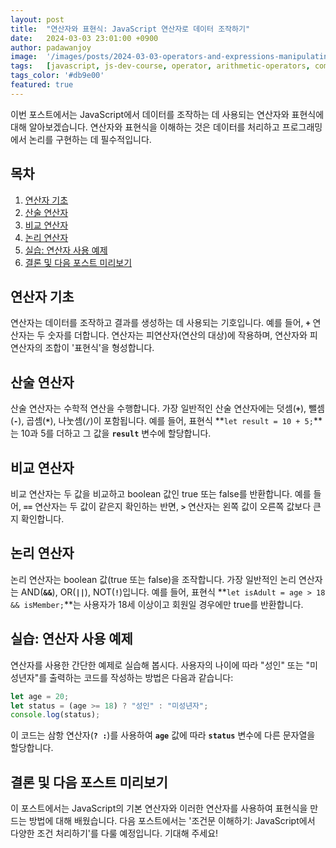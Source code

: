 ```yaml
---
layout: post
title:  "연산자와 표현식: JavaScript 연산자로 데이터 조작하기"
date:   2024-03-03 23:01:00 +0900
author: padawanjoy
image:  '/images/posts/2024-03-03-operators-and-expressions-manipulating-data-with-javascript-operators/01.webp'
tags:   [javascript, js-dev-course, operator, arithmetic-operators, comparison-operators, logical-operators]
tags_color: '#db9e00'
featured: true
---
```

이번 포스트에서는 JavaScript에서 데이터를 조작하는 데 사용되는 연산자와 표현식에 대해 알아보겠습니다. 연산자와 표현식을 이해하는 것은 데이터를 처리하고 프로그래밍에서 논리를 구현하는 데 필수적입니다.

## 목차
1. [연산자 기초](#연산자-기초)
2. [산술 연산자](#산술-연산자)
3. [비교 연산자](#비교-연산자)
4. [논리 연산자](#논리-연산자)
5. [실습: 연산자 사용 예제](#실습-연산자-사용-예제)
6. [결론 및 다음 포스트 미리보기](#결론-및-다음-포스트-미리보기)

## 연산자 기초
연산자는 데이터를 조작하고 결과를 생성하는 데 사용되는 기호입니다. 예를 들어, **`+`** 연산자는 두 숫자를 더합니다. 연산자는 피연산자(연산의 대상)에 작용하며, 연산자와 피연산자의 조합이 '표현식'을 형성합니다.

## 산술 연산자
산술 연산자는 수학적 연산을 수행합니다. 가장 일반적인 산술 연산자에는 덧셈(**`+`**), 뺄셈(**`-`**), 곱셈(**`*`**), 나눗셈(**`/`**)이 포함됩니다. 예를 들어, 표현식 **`let result = 10 + 5;`**는 10과 5를 더하고 그 값을 **`result`** 변수에 할당합니다.

## 비교 연산자
비교 연산자는 두 값을 비교하고 boolean 값인 true 또는 false를 반환합니다. 예를 들어, **`==`** 연산자는 두 값이 같은지 확인하는 반면, **`>`** 연산자는 왼쪽 값이 오른쪽 값보다 큰지 확인합니다.

## 논리 연산자
논리 연산자는 boolean 값(true 또는 false)을 조작합니다. 가장 일반적인 논리 연산자는 AND(**`&&`**), OR(**`||`**), NOT(**`!`**)입니다. 예를 들어, 표현식 **`let isAdult = age > 18 && isMember;`**는 사용자가 18세 이상이고 회원일 경우에만 true를 반환합니다.

## 실습: 연산자 사용 예제
연산자를 사용한 간단한 예제로 실습해 봅시다. 사용자의 나이에 따라 "성인" 또는 "미성년자"를 출력하는 코드를 작성하는 방법은 다음과 같습니다:

```javascript
let age = 20;
let status = (age >= 18) ? "성인" : "미성년자";
console.log(status);
```

이 코드는 삼항 연산자(**`? :`**)를 사용하여 **`age`** 값에 따라 **`status`** 변수에 다른 문자열을 할당합니다.

## 결론 및 다음 포스트 미리보기
이 포스트에서는 JavaScript의 기본 연산자와 이러한 연산자를 사용하여 표현식을 만드는 방법에 대해 배웠습니다. 다음 포스트에서는 '조건문 이해하기: JavaScript에서 다양한 조건 처리하기'를 다룰 예정입니다. 기대해 주세요!